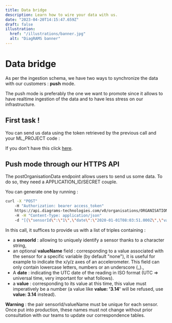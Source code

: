 ```yaml
---
title: Data bridge
description: Learn how to wire your data with us.
date: "2023-04-20T14:15:47.659Z"
draft: false
illustration:
  href: "/illustrations/banner.jpg"
  alt: "DiagRAMS banner"
---
```


# Data bridge

As per the ingestion schema, we have two ways to synchronize the data with our customers : **push** mode.

The push mode is preferably the one we want to promote since it allows to have realtime ingestion of the data and to have less stress on
our infrastructure.

## First task !

You can send us data using the token retrieved by the previous call and your ML_PROJECT code :

If you don't have this click [here](/authentication).

## Push mode through our HTTPS API

The postOrganisationData endpoint allows users to send us some data. To do so, they need a APPLICATION_ID/SECRET couple.

You can generate one by running :

```sh
curl -X "POST"
    -H "Authorization: bearer access_token"
    https://api.diagrams-technologies.com/v0/organisations/ORGANISATION_ID/data/ML_PROJECT
    -H -H "Content-Type: application/json"
    -d "[{\"sensorId\":\"1\",\"date\":\"2020-01-01T08:03:51.000Z\",\"value\":19.9},{\"sensorId\":\"2\",\"date\":\"2020-01-01T08:03:51.000Z\",\"value\":0},{\"sensorId\":\"3\",\"date\":\"2020-01-01T08:03:51.000Z\",\"value\":\"1\"}]"
```

In this call, it suffices to provide us with a list of triples containing :
- a **sensorId** : allowing to uniquely identify a sensor thanks to a character string,
- an optional **valueName** field : corresponding to a value associated with the sensor for a specific variable (by default &quot;none&quot;), it is useful for example to indicate the x/y/z axes of an accelerometer. This field can only contain lowercase letters, numbers or an underscore (_).,
- A **date** : indicating the UTC date of the reading in ISO format (UTC => universal time, very important for what follows).
- a **value** : corresponding to its value at this time, this value must imperatively be a number (a value like **value: '3.14'** will be refused, use **value: 3.14** instead).

**Warning** : the pair sensorId/valueName must be unique for each sensor.
 Once put into production, these names must not change without prior consultation with our teams to update our correspondence tables.
